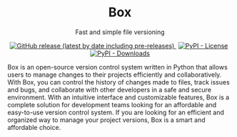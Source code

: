 <h1 align="center">Box</h1>
<p align="center">Fast and simple file versioning</p>

<p align="center">
    <a href="https://github.com/firlast/box/releases">
        <img alt="GitHub release (latest by date including pre-releases)" src="https://img.shields.io/github/v/release/firlast/box?include_prereleases">
    </a>
    <a href="https://github.com/firlast/box/blob/master/LICENSE" style="margin-right: 5px; margin-left: 5px">
        <img alt="PyPI - License" src="https://img.shields.io/pypi/l/box">
    </a>
    <a href="https://pypi.org/project/box">
        <img alt="PyPI - Downloads" src="https://img.shields.io/pypi/dm/box">
    </a>
</p>

Box is an open-source version control system written in Python that allows users to manage changes to their projects efficiently and collaboratively. With Box, you can control the history of changes made to files, track issues and bugs, and collaborate with other developers in a safe and secure environment. With an intuitive interface and customizable features, Box is a complete solution for development teams looking for an affordable and easy-to-use version control system. If you are looking for an efficient and organized way to manage your project versions, Box is a smart and affordable choice.